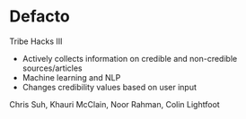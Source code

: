 # Defacto
Tribe Hacks III 

- Actively collects information on credible and non-credible sources/articles
- Machine learning and NLP
- Changes credibility values based on user input

Chris Suh, Khauri McClain, Noor Rahman, Colin Lightfoot
